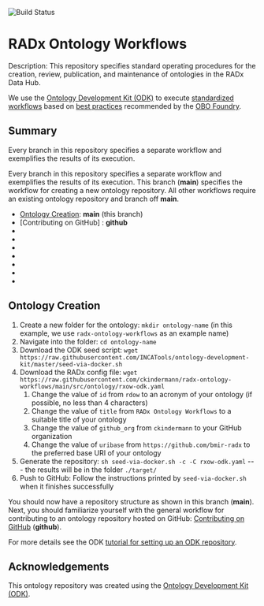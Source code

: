 
![Build Status](https://github.com/ckindermann/radx-ontology-workflows/actions/workflows/qc.yml/badge.svg)
# RADx Ontology Workflows

Description: This repository specifies standard operating procedures for the creation, review, publication, and maintenance of ontologies in the RADx Data Hub.

We use the [Ontology Development Kit (ODK)](https://github.com/INCATools/ontology-development-kit) to execute [standardized workflows](https://doi.org/10.1093/database/baac087) based on [best practices](https://obofoundry.org/principles/fp-000-summary.html) recommended by the [OBO Foundry](https://obofoundry.org/).

## Summary  

Every branch in this repository specifies a separate workflow and exemplifies the results of its execution.

Every branch in this repository specifies a separate workflow and exemplifies the results of its execution.
This branch (**main**) specifies the workflow for creating a new ontology repository.
All other workflows require an existing ontology repository and branch off **main**.

- [Ontology Creation](https://github.com/ckindermann/radx-ontology-workflows?tab=readme-ov-file#ontology-creation): **main** (this branch) 
- [Contributing on GitHub] : **github**
- [Manual Ontology Editing]: **manual-edit**
- [Pattern-Based Editing]: **pattern**
- [Ontology Import]: **import**
- [Ontology Release]: **release**
- [Ontology Documentation]: **documentation**
- [Automated Testing]: **testing**
- [Continuous Integration]: **integration**

## Ontology Creation

1. Create a new folder for the ontology: `mkdir ontology-name` (in this example, we use `radx-ontology-workflows` as an example name)
2. Navigate into the folder: `cd ontology-name`
3. Download the ODK seed script: `wget https://raw.githubusercontent.com/INCATools/ontology-development-kit/master/seed-via-docker.sh`
4. Download the RADx config file: `wget https://raw.githubusercontent.com/ckindermann/radx-ontology-workflows/main/src/ontology/rxow-odk.yaml`
    1. Change the value of `id` from `rdow` to an acronym of your ontology (if possible, no less than 4 characters)
    2. Change the value of `title` from `RADx Ontology Workflows` to a suitable title of your ontology
    3. Change the value of `github_org` from `ckindermann` to your GitHub organization
    4. Change the value of `uribase` from `https://github.com/bmir-radx` to the preferred base URI of your ontology
5. Generate the repository: `sh seed-via-docker.sh -c -C rxow-odk.yaml` --- the results will be in the folder `./target/`
6. Push to GitHub: Follow the instructions printed by `seed-via-docker.sh` when it finishes successfully

You should now have a repository structure as shown in this branch (**main**).
Next, you should familiarize yourself with the general workflow for contributing to an ontology repository hosted on GitHub: [Contributing on GitHub](todo.fix.me) (**github**).

For more details see the ODK [tutorial for setting up an ODK repository](https://oboacademy.github.io/obook/tutorial/setting-up-project-odk/).

## Acknowledgements

This ontology repository was created using the [Ontology Development Kit (ODK)](https://github.com/INCATools/ontology-development-kit).
